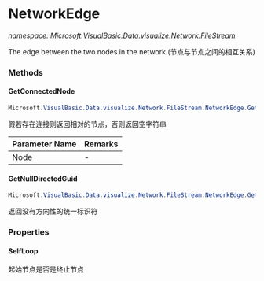 ﻿# NetworkEdge
_namespace: <a href="#" onClick="load('/docs/Microsoft.VisualBasic.Data.visualize.Network.FileStream/index.md')">Microsoft.VisualBasic.Data.visualize.Network.FileStream</a>_

The edge between the two nodes in the network.(节点与节点之间的相互关系)



### Methods

#### GetConnectedNode
```csharp
Microsoft.VisualBasic.Data.visualize.Network.FileStream.NetworkEdge.GetConnectedNode(System.String)
```
假若存在连接则返回相对的节点，否则返回空字符串

|Parameter Name|Remarks|
|--------------|-------|
|Node|-|


#### GetNullDirectedGuid
```csharp
Microsoft.VisualBasic.Data.visualize.Network.FileStream.NetworkEdge.GetNullDirectedGuid
```
返回没有方向性的统一标识符


### Properties

#### SelfLoop
起始节点是否是终止节点
